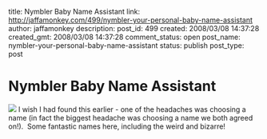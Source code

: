 title: Nymbler Baby Name Assistant
link: http://jaffamonkey.com/499/nymbler-your-personal-baby-name-assistant
author: jaffamonkey
description: 
post_id: 499
created: 2008/03/08 14:37:28
created_gmt: 2008/03/08 14:37:28
comment_status: open
post_name: nymbler-your-personal-baby-name-assistant
status: publish
post_type: post

# Nymbler Baby Name Assistant

![](http://www.nymbler.com/images/logo_nymbler.gif) I wish I had found this earlier - one of the headaches was choosing a name (in fact the biggest headache was choosing a name we both agreed on!).  Some fantastic names here, including the weird and bizarre!